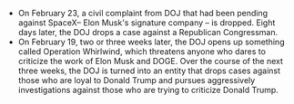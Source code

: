 - On February 23, a civil complaint from DOJ that had been pending against SpaceX– Elon Musk's signature company – is dropped. Eight days later, the DOJ drops a case against a Republican Congressman. 
- On February 19, two or three weeks later, the DOJ opens up something called Operation Whirlwind, which threatens anyone who dares to criticize the work of Elon Musk and DOGE. Over the course of the next three weeks, the DOJ is turned into an entity that drops cases against those who are loyal to Donald Trump and pursues aggressively investigations against those who are trying to criticize Donald Trump. 